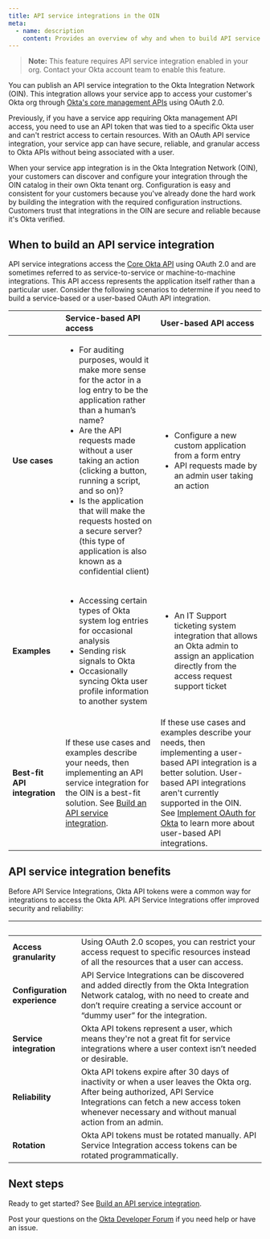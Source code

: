 ```yaml
---
title: API service integrations in the OIN
meta:
  - name: description
    content: Provides an overview of why and when to build API service integrations for the Okta Integration Network.
---
```


<ApiLifecycle access="ea" />

> **Note:** This feature requires API service integration enabled in your org. Contact your Okta account team to enable this feature.
<!-- Need OAUTH_ADMIN_CONSENT_DIALOG FF enabled in monolith org -->

You can publish an API service integration to the Okta Integration Network (OIN). This integration allows your service app to access your customer's Okta org through [Okta's core management APIs](/docs/reference/core-okta-api/) using OAuth 2.0.

Previously, if you have a service app requiring Okta management API access, you need to use an API token that was tied to a specific Okta user and can't restrict access to certain resources. With an OAuth API service integration, your service app can have secure, reliable, and granular access to Okta APIs without being associated with a user.

When your service app integration is in the Okta Integration Network (OIN), your customers can discover and configure your integration through the OIN catalog in their own Okta tenant org. Configuration is easy and consistent for your customers because you've already done the hard work by building the integration with the required configuration instructions. Customers trust that integrations in the OIN are secure and reliable because it's Okta verified.

## When to build an API service integration

API service integrations access the [Core Okta API](/docs/reference/core-okta-api/) using OAuth 2.0 and are sometimes referred to as service-to-service or machine-to-machine integrations. This API access represents the application itself rather than a particular user. Consider the following scenarios to determine if you need to build a service-based or a user-based OAuth API integration.

| &nbsp; |  Service-based API access | User-based API access |
| ------ | :------------------- | :----------------------- |
| **Use cases** | <ul><li>For auditing purposes, would it make more sense for the actor in a log entry to be the application rather than a human’s name?</li> <li>Are the API requests made without a user taking an action (clicking a button, running a script, and so on)?</li> <li>Is the application that will make the requests hosted on a secure server? (this type of application is also known as a confidential client)</li></ul> | <ul><li>Configure a new custom application from a form entry</li> <li>API requests made by an admin user taking an action</li></ul> |
| **Examples** | <ul><li>Accessing certain types of Okta system log entries for occasional analysis</li> <li>Sending risk signals to Okta</li> <li>Occasionally syncing Okta user profile information to another system</li></ul> |  <ul><li>An IT Support ticketing system integration that allows an Okta admin to assign an application directly from the access request support ticket</li></ul> |
| **Best-fit API integration** | If these use cases and examples describe your needs, then implementing an API service integration for the OIN is a best-fit solution. See [Build an API service integration](/docs/guides/build-api-service-integration/).  | If these use cases and examples describe your needs, then implementing a user-based API integration is a better solution. User-based API integrations aren't currently supported in the OIN. See [Implement OAuth for Okta](/docs/guides/implement-oauth-for-okta/main/) to learn more about user-based API integrations. |

## API service integration benefits

Before API Service Integrations, Okta API tokens were a common way for integrations to access the Okta API. API Service Integrations offer improved security and reliability:

| &nbsp; | &nbsp; |
| ------ | ------ |
| **Access granularity** | Using OAuth 2.0 scopes, you can restrict your access request to specific resources instead of all the resources that a user can access. |
| **Configuration experience** | API Service Integrations can be discovered and added directly from the Okta Integration Network catalog, with no need to create and don’t require creating a service account or “dummy user” for the integration. |
| **Service integration** | Okta API tokens represent a user, which means they're not a great fit for service integrations where a user context isn’t needed or desirable. |
| **Reliability** | Okta API tokens expire after 30 days of inactivity or when a user leaves the Okta org. After being authorized, API Service Integrations can fetch a new access token whenever necessary and without manual action from an admin. |
| **Rotation** | Okta API tokens must be rotated manually. API Service Integration access tokens can be rotated programmatically. |

## Next steps

Ready to get started? See [Build an API service integration](/docs/guides/build-api-service-integration/).

Post your questions on the [Okta Developer Forum](https://devforum.okta.com/c/questions/oin-submissions/19) if you need help or have an issue.
